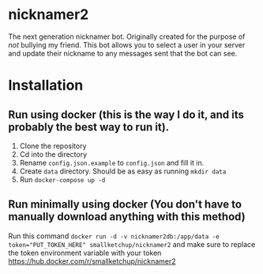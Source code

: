 # nicknamer2
The next generation nicknamer bot. Originally created for the purpose of *not* bullying my friend. This bot allows you to select a user in your server and update their nickname to any messages sent that the bot can see.

# Installation
## Run using docker (this is the way I do it, and its probably the best way to run it).

1. Clone the repository
2. Cd into the directory
3. Rename `config.json.example` to `config.json` and fill it in.
4. Create `data` directory. Should be as easy as running `mkdir data`
5. Run `docker-compose up -d`

## Run minimally using docker (You don't have to manually download anything with this method)
Run this command `docker run -d -v nicknamer2db:/app/data -e token="PUT_TOKEN_HERE" smallketchup/nicknamer2` and make sure to replace the token environment variable with your token  
https://hub.docker.com/r/smallketchup/nicknamer2
